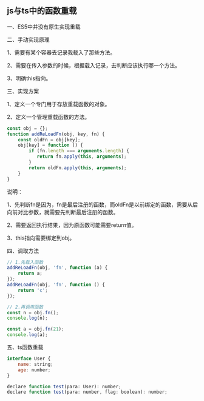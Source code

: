 ## js与ts中的函数重载
一、ES5中并没有原生实现重载

二、手动实现原理
 
1、需要有某个容器去记录我载入了那些方法。

2、需要在传入参数的时候，根据载入记录，去判断应该执行哪一个方法。

3、明确this指向。

三、实现方案

1、定义一个专门用于存放重载函数的对象。

2、定义一个管理重载函数的方法。

```javascript
const obj = {};
function addReLoadFn(obj, key, fn) {
    const oldFn = obj[key];
    obj[key] = function () {
        if (fn.length === arguments.length) {
           return fn.apply(this, arguments);
        }
        return oldFn.apply(this, arguments);
    }
}
```

说明：

1、先判断fn是因为，fn是最后注册的函数，而oldFn是以前绑定的函数，需要从后向前对比参数，就需要先判断最后注册的函数。

2、需要返回执行结果，因为原函数可能需要return值。

3、this指向需要绑定到obj。

四、调取方法
```javascript
// 1.先载入函数
addReLoadFn(obj, 'fn', function (a) {
    return a;
});
addReLoadFn(obj, 'fn', function () {
    return 'c';
});

// 2.再调用函数
const n = obj.fn();
console.log(n);

const a = obj.fn(21);
console.log(a);
```

五、ts函数重载
```javascript
interface User {
    name: string;
    age: number;
}

declare function test(para: User): number;
declare function test(para: number, flag: boolean): number;
```
